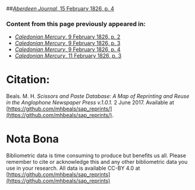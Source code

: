 ##[*Aberdeen Journal*, 15 February 1826, p. 4](https://mhbeals.github.io/sap_html/Aberdeen-Journal/Aberdeen-Journal-15-February-1826-p-4)

### Content from this page previously appeared in:
+ [*Caledonian Mercury*, 9 February 1826, p. 2](https://mhbeals.github.io/sap_html/Caledonian-Mercury/Caledonian-Mercury-9-February-1826-p-2)
+ [*Caledonian Mercury*, 9 February 1826, p. 3](https://mhbeals.github.io/sap_html/Caledonian-Mercury/Caledonian-Mercury-9-February-1826-p-3)
+ [*Caledonian Mercury*, 9 February 1826, p. 4](https://mhbeals.github.io/sap_html/Caledonian-Mercury/Caledonian-Mercury-9-February-1826-p-4)
+ [*Caledonian Mercury*, 11 February 1826, p. 3](https://mhbeals.github.io/sap_html/Caledonian-Mercury/Caledonian-Mercury-11-February-1826-p-3)
                    
# Citation: 

Beals. M. H. *Scissors and Paste Database: A Map of Reprinting and Reuse in the Anglophone Newspaper Press v.1.0.1.* 2 June 2017. Available at [https://github.com/mhbeals/sap_reprints/](https://github.com/mhbeals/sap_reprints/). 
                    
# Nota Bona

Bibliometric data is time consuming to produce but benefits us all. Please remember to cite or acknowledge this and any other bibliometric data you use in your research. All data is available CC-BY 4.0 at [https://github.com/mhbeals/sap_reprints](https://github.com/mhbeals/sap_reprints)